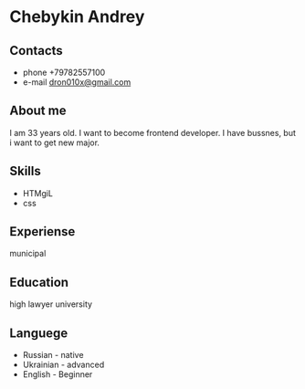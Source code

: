 # Chebykin Andrey
## Contacts
- phone +79782557100
- e-mail dron010x@gmail.com
## About me
I am 33 years old. I want to become frontend developer. I have bussnes, but i want to get new major.
## Skills
- HTMgiL
- css
## Experiense
municipal
## Education
high lawyer university 
## Languege
- Russian - native
- Ukrainian - advanced
- English - Beginner